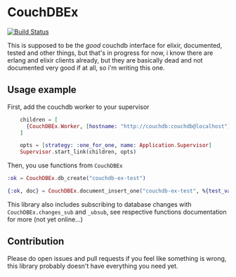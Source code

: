 # CouchDBEx

[![Build Status](https://www.travis-ci.org/vaartis/couchdb-ex.svg?branch=master)](https://www.travis-ci.org/vaartis/couchdb-ex)

This is supposed to be the *good* couchdb interface for elixir,
documented, tested and other things, but that's in progress for now, i know
there are erlang and elixir clients already, but they are basically dead and not
documented very good if at all, so i'm writing this one.

## Usage example

First, add the couchdb worker to your supervisor

```elixir
    children = [
      {CouchDBEx.Worker, [hostname: "http://couchdb:couchdb@localhost"]}
    ]

    opts = [strategy: :one_for_one, name: Application.Supervisor]
    Supervisor.start_link(children, opts)
```

Then, you use functions from `CouchDBEx`

```elixir
:ok = CouchDBEx.db_create("couchdb-ex-test")

{:ok, doc} = CouchDBEx.document_insert_one("couchdb-ex-test", %{test_value: 1})
```

This library also includes subscribing to database changes with `CouchDBEx.changes_sub` and `_ubsub`,
see respective functions documentation for more (not yet online...)

## Contribution

Please do open issues and pull requests if you feel like something
is wrong, this library probably doesn't have everything you need yet.

